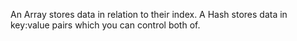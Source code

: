 An Array stores data in relation to their index.
A Hash stores data in key:value pairs which you can control both of.
